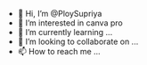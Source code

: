 - 👋 Hi, I’m @PloySupriya
- 👀 I’m interested in canva pro
- 🌱 I’m currently learning ...
- 💞️ I’m looking to collaborate on ...
- 📫 How to reach me ...

<!---
PloySupriya/PloySupriya is a ✨ special ✨ repository because its `README.md` (this file) appears on your GitHub profile.
You can click the Preview link to take a look at your changes.
--->
